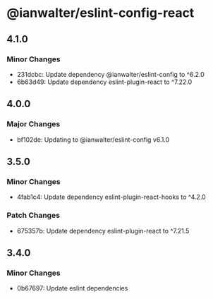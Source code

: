 # @ianwalter/eslint-config-react

## 4.1.0

### Minor Changes

- 231dcbc: Update dependency @ianwalter/eslint-config to ^6.2.0
- 6b63d49: Update dependency eslint-plugin-react to ^7.22.0

## 4.0.0

### Major Changes

- bf102de: Updating to @ianwalter/eslint-config v6.1.0

## 3.5.0

### Minor Changes

- 4fab1c4: Update dependency eslint-plugin-react-hooks to ^4.2.0

### Patch Changes

- 675357b: Update dependency eslint-plugin-react to ^7.21.5

## 3.4.0

### Minor Changes

- 0b67697: Update eslint dependencies
